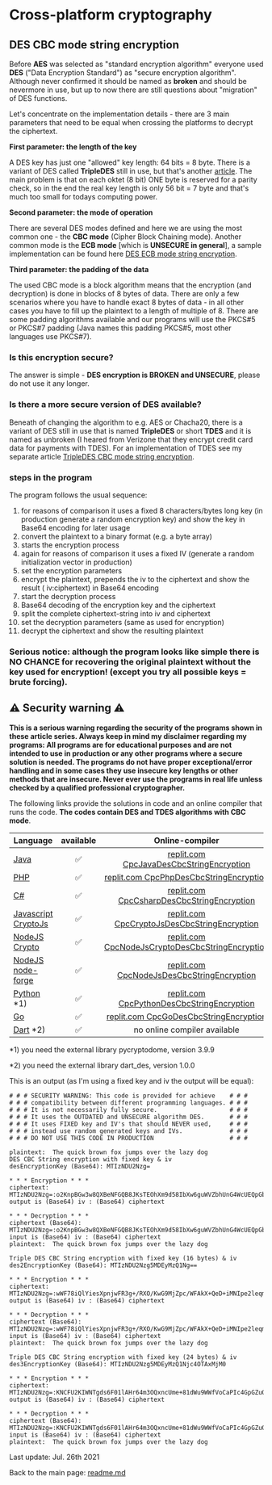 # Cross-platform cryptography

## DES CBC mode string encryption

Before **AES** was selected as "standard encryption algorithm" everyone used **DES** ("Data Encryption Standard") as "secure encryption algorithm". Although never confirmed it should be named as **broken** and should be nevermore in use, but up to now there are still questions about "migration" of DES functions.

Let's concentrate on the implementation details - there are 3 main parameters that need to be equal when crossing the platforms to decrypt the ciphertext.

**First parameter: the length of the key**

A DES key has just one "allowed" key length: 64 bits = 8 byte. There is a variant of DES called **TripleDES** still in use, but that's another [article](tdes_cbc_string_encryption.md). The main problem is that on each oktet (8 bit) ONE byte is reserved for a parity check, so in the end the real key length is only 56 bit = 7 byte and that's much too small for todays computing power.

**Second parameter: the mode of operation**

There are several DES modes defined and here we are using the most common one - the **CBC mode** (Cipher Block Chaining mode). Another common mode is the **ECB mode** [which is **UNSECURE in general**], a sample implementation can be found here [DES ECB mode string encryption](des_ecb_string_encryption.md).

**Third parameter: the padding of the data**

The used CBC mode is a block algorithm means that the encryption (and decryption) is done in blocks of 8 bytes of data. There are only a few scenarios where you have to handle exact 8 bytes of data - in all other cases you have to fill up the plaintext to a length of multiple of 8. There are some padding algorithms available and our programs will use the PKCS#5 or PKCS#7 padding (Java names this padding PKCS#5, most other languages use PKCS#7).

### Is this encryption secure?
The answer is simple - **DES encryption is BROKEN and UNSECURE**, please do not use it any longer.

### Is there a more secure version of DES available?

Beneath of changing the algorithm to e.g. AES or Chacha20, there is a variant of DES still in use that is named **TripleDES** or short **TDES** and it is named as unbroken (I heared from Verizone that they encrypt credit card data for payments with TDES). For an implementation of TDES see my separate article [TripleDES CBC mode string encryption](tdes_cbc_string_encryption.md).

### steps in the program

The program follows the usual sequence:
1. for reasons of comparison it uses a fixed 8 characters/bytes long key (in production generate a random encryption key) and show the key in Base64 encoding for later usage
2. convert the plaintext to a binary format (e.g. a byte array)
3. starts the encryption process
4. again for reasons of comparison it uses a fixed IV (generate a random initialization vector in production)
5. set the encryption parameters
6. encrypt the plaintext, prepends the iv to the ciphertext and show the result ( iv:ciphertext) in Base64 encoding
7. start the decryption process
8. Base64 decoding of the encryption key and the ciphertext
9. split the complete ciphertext-string into iv and ciphertext
10. set the decryption parameters (same as used for encryption)
11. decrypt the ciphertext and show the resulting plaintext

### **Serious notice: although the program looks like simple there is NO CHANCE for recovering the original plaintext without the key used for encryption! (except you try all possible keys = brute forcing).**

## :warning: Security warning :warning:

**This is a serious warning regarding the security of the programs shown in these article series.  Always keep in mind my disclaimer regarding my programs: All programs are for educational purposes and are not intended to use in production or any other programs where a  secure solution is needed. The programs do not have proper exceptional/error handling and in some cases they use insecure key lengths or other methods that are insecure. Never ever use the programs in real life unless checked by a qualified professional cryptographer.**

The following links provide the solutions in code and an online compiler that runs the code. **The codes contain DES and TDES algorithms with CBC mode**.

| Language | available | Online-compiler
| ------ | :---: | :----: |
| [Java](../DesCbcStringEncryption/DesCbcStringEncryption.java) | :white_check_mark: | [replit.com CpcJavaDesCbcStringEncryption](https://replit.com/@javacrypto/CpcJavaDesCbcStringEncryption#Main.java/)
| [PHP](../DesCbcStringEncryption/DesCbcStringEncryption.php) | :white_check_mark: | [replit.com  CpcPhpDesCbcStringEncryption](https://replit.com/@javacrypto/CpcPhpDesCbcStringEncryption#main.php/)
| [C#](../DesCbcStringEncryption/DesCbcStringEncryption.cs) | :white_check_mark: | [replit.com CpcCsharpDesCbcStringEncryption](https://replit.com/@javacrypto/CpcCsharpDesCbcStringEncryption#main.cs/)
| [Javascript CryptoJs](../DesCbcStringEncryption/DesCbcStringEncryptionCryptoJs.js) | :white_check_mark: | [replit.com CpcCryptoJsDesCbcStringEncryption](https://replit.com/@javacrypto/CpcCryptoJsDesCbcStringEncryption#index.js/)
| [NodeJS Crypto](../DesCbcStringEncryption/DesCbcStringEncryptionNodeJsCrypto.js) | :white_check_mark: | [replit.com CpcNodeJsCryptoDesCbcStringEncryption](https://replit.com/@javacrypto/CpcNodeJsCryptoDesCbcStringEncryption#index.js/)
| [NodeJS node-forge](../DesCbcStringEncryption/DesCbcStringEncryptionNodeJs.js) | :white_check_mark: | [replit.com CpcNodeJsDesCbcStringEncryption](https://replit.com/@javacrypto/CpcNodeJsDesCbcStringEncryption#index.js/)
| [Python](../DesCbcStringEncryption/DesCbcStringEncryption.py) *1) | :white_check_mark: | [replit.com CpcPythonDesCbcStringEncryption](https://replit.com/@javacrypto/CpcPythonDesCbcStringEncryption#main.py/)
| [Go](../DesCbcStringEncryption/DesCbcStringEncryption.go) | :white_check_mark: | [replit.com CpcGoDesCbcStringEncryption](https://replit.com/@javacrypto/CpcGoDesCbcStringEncryption#main.go/)
| [Dart](../DesCbcStringEncryption/DesCbcStringEncryption.dart) *2) | :white_check_mark: | no online compiler available

*1) you need the external library pycryptodome, version 3.9.9

*2) you need the external library dart_des, version 1.0.0

This is an output (as I'm using a fixed key and iv the output will be equal):

```plaintext
# # # SECURITY WARNING: This code is provided for achieve    # # #
# # # compatibility between different programming languages. # # #
# # # It is not necessarily fully secure.                    # # #
# # # It uses the OUTDATED and UNSECURE algorithm DES.       # # #
# # # It uses FIXED key and IV's that should NEVER used,     # # #
# # # instead use random generated keys and IVs.             # # #
# # # DO NOT USE THIS CODE IN PRODUCTION                     # # #

plaintext:  The quick brown fox jumps over the lazy dog
DES CBC String encryption with fixed key & iv
desEncryptionKey (Base64): MTIzNDU2Nzg=

* * * Encryption * * *
ciphertext: MTIzNDU2Nzg=:o2KnpBGw3w8QXBeNFGQB8JKsTEOhXm9d58IbXw6guWVZbhUnG4WcUEQpGbIah9wy
output is (Base64) iv : (Base64) ciphertext

* * * Decryption * * *
ciphertext (Base64): MTIzNDU2Nzg=:o2KnpBGw3w8QXBeNFGQB8JKsTEOhXm9d58IbXw6guWVZbhUnG4WcUEQpGbIah9wy
input is (Base64) iv : (Base64) ciphertext
plaintext:  The quick brown fox jumps over the lazy dog

Triple DES CBC String encryption with fixed key (16 bytes) & iv
des2EncryptionKey (Base64): MTIzNDU2Nzg5MDEyMzQ1Ng==

* * * Encryption * * *
ciphertext: MTIzNDU2Nzg=:wWF78iQlYiesXpnjwFR3g+/RXO/KwG9MjZpc/WFAkX+QeD+iMNIpe2leqm2FdDYz
output is (Base64) iv : (Base64) ciphertext

* * * Decryption * * *
ciphertext (Base64): MTIzNDU2Nzg=:wWF78iQlYiesXpnjwFR3g+/RXO/KwG9MjZpc/WFAkX+QeD+iMNIpe2leqm2FdDYz
input is (Base64) iv : (Base64) ciphertext
plaintext:  The quick brown fox jumps over the lazy dog

Triple DES CBC String encryption with fixed key (24 bytes) & iv
des3EncryptionKey (Base64): MTIzNDU2Nzg5MDEyMzQ1Njc4OTAxMjM0

* * * Encryption * * *
ciphertext: MTIzNDU2Nzg=:KNCFU2KIWNTgds6F01lAHr64m3OQxncUme+81dWu9WWfVoCaPIc4GpGZuO7xvR+g
output is (Base64) iv : (Base64) ciphertext

* * * Decryption * * *
ciphertext (Base64): MTIzNDU2Nzg=:KNCFU2KIWNTgds6F01lAHr64m3OQxncUme+81dWu9WWfVoCaPIc4GpGZuO7xvR+g
input is (Base64) iv : (Base64) ciphertext
plaintext:  The quick brown fox jumps over the lazy dog
```

Last update: Jul. 26th 2021

Back to the main page: [readme.md](../readme.md)

